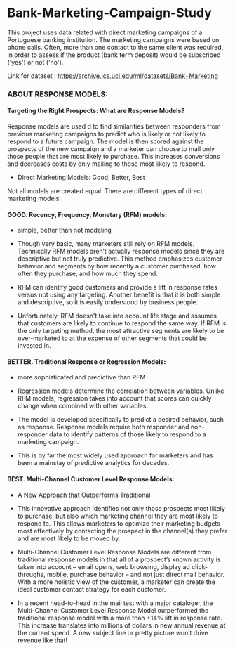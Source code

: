 # Bank-Marketing-Campaign-Study

This project uses data related with direct marketing campaigns of a Portuguese banking institution. The marketing campaigns were based on phone calls. Often, more than one contact to the same client was required, in order to assess if the product (bank term deposit) would be subscribed ('yes') or not ('no').

Link for dataset : https://archive.ics.uci.edu/ml/datasets/Bank+Marketing

### ABOUT RESPONSE MODELS:
#### Targeting the Right Prospects: What are Response Models?

Response models are used d to find similarities between responders from previous marketing campaigns to predict who is likely or not likely to respond to a future campaign. The model is then scored against the prospects of the new campaign and a marketer can choose to mail only those people that are most likely to purchase. This increases conversions and decreases costs by only mailing to those most likely to respond.

- Direct Marketing Models: Good, Better, Best

Not all models are created equal. There are different types of direct marketing models:

#### GOOD. Recency, Frequency, Monetary (RFM) models:

- simple, better than not modeling

- Though very basic, many marketers still rely on RFM models. Technically RFM models aren’t actually response models since they are descriptive but not truly predictive. This method emphasizes customer behavior and segments by how recently a customer purchased, how often they purchase, and how much they spend.

- RFM can identify good customers and provide a lift in response rates versus not using any targeting. Another benefit is that it is both simple and descriptive, so it is easily understood by business people.

- Unfortunately, RFM doesn’t take into account life stage and assumes that customers are likely to continue to respond the same way. If RFM is the only targeting method, the most attractive segments are likely to be over-marketed to at the expense of other segments that could be invested in.

#### BETTER. Traditional Response or Regression Models: 
- more sophisticated and predictive than RFM

- Regression models determine the correlation between variables. Unlike RFM models, regression takes into account that scores can quickly change when combined with other variables. 

- The model is developed specifically to predict a desired behavior, such as response. Response models require both responder and non-responder data to identify patterns of those likely to respond to a marketing campaign.

- This is by far the most widely used approach for marketers and has been a mainstay of predictive analytics for decades.

#### BEST. Multi-Channel Customer Level Response Models: 
- A New Approach that Outperforms Traditional

- This innovative approach identifies not only those prospects most likely to purchase, but also which marketing channel they are most likely to respond to. This allows marketers to optimize their marketing budgets most effectively by contacting the prospect in the channel(s) they prefer and are most likely to be moved by.

- Multi-Channel Customer Level Response Models are different from traditional response models in that all of a prospect’s known activity is taken into account – email opens, web browsing, display ad click-throughs, mobile, purchase behavior – and not just direct mail behavior. With a more holistic view of the customer, a marketer can create the ideal customer contact strategy for each customer.

- In a recent head-to-head in the mail test with a major cataloger, the Multi-Channel Customer Level Response Model outperformed the traditional response model with a more than +14% lift in response rate. This increase translates into millions of dollars in new annual revenue at the current spend. A new subject line or pretty picture won’t drive revenue like that!
